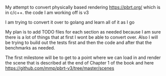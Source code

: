 My attempt to convert physically based rendering https://pbrt.org/ which is in c/c++. the code I am working off is v3

I am trying to convert it over to golang and learn all of it as I go

My plan is to add TODO files for each section as needed because I am sure there is a lot of things that at first I wont be able to convert over.
Also I will be trying to build out the tests first and then the code and after that the benchmarks as needed.

The first milestone will be to get to a point where we can load in and render the scene that is described at the end of Chapter 1 of the book and here https://github.com/mmp/pbrt-v3/tree/master/scenes

